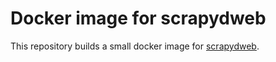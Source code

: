 # Docker image for scrapydweb

This repository builds a small docker image for
[scrapydweb](https://github.com/my8100/scrapydweb).

